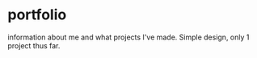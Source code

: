 # portfolio

information about me and what projects I've made.
Simple design, only 1 project thus far.

